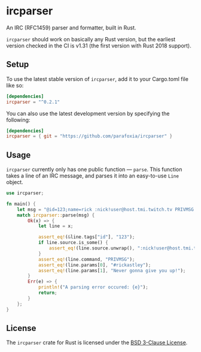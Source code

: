 # ircparser

An IRC (RFC1459) parser and formatter, built in Rust.

`ircparser` should work on basically any Rust version, but the earliest version checked in the CI is v1.31 (the first version with Rust 2018 support).

## Setup

To use the latest stable version of `ircparser`, add it to your Cargo.toml file like so:

```toml
[dependencies]
ircparser = "^0.2.1"
```

You can also use the latest development version by specifying the following:

```toml
[dependencies]
ircparser = { git = "https://github.com/parafoxia/ircparser" }
```

## Usage

`ircparser` currently only has one public function — `parse`.
This function takes a line of an IRC message, and parses it into an easy-to-use `Line` object.

```rs
use ircparser;

fn main() {
    let msg = "@id=123;name=rick :nick!user@host.tmi.twitch.tv PRIVMSG #rickastley :Never gonna give you up!";
    match ircparser::parse(msg) {
        Ok(x) => {
            let line = x;

            assert_eq!(&line.tags["id"], "123");
            if line.source.is_some() {
                assert_eq!(line.source.unwrap(), ":nick!user@host.tmi.twitch.tv");
            }
            assert_eq!(line.command, "PRIVMSG");
            assert_eq!(line.params[0], "#rickastley");
            assert_eq!(line.params[1], "Never gonna give you up!");
        }
        Err(e) => {
            println!("A parsing error occured: {e}");
            return;
        }
    };
}
```

## License

The `ircparser` crate for Rust is licensed under the [BSD 3-Clause License](https://github.com/parafoxia/ircparser/blob/main/LICENSE).
